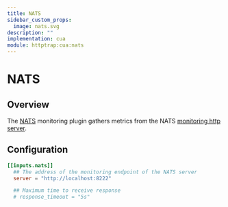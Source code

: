 ```yaml
---
title: NATS
sidebar_custom_props:
  image: nats.svg
description: ""
implementation: cua
module: httptrap:cua:nats
---
```


# NATS

## Overview

The [NATS](http://www.nats.io/about/) monitoring plugin gathers metrics from
the NATS [monitoring http server](https://www.nats.io/documentation/server/gnatsd-monitoring/).

## Configuration

```toml
[[inputs.nats]]
  ## The address of the monitoring endpoint of the NATS server
  server = "http://localhost:8222"

  ## Maximum time to receive response
  # response_timeout = "5s"
```
